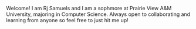 Welcome!
I am Rj Samuels and I am a sophmore at Prairie View A&M University, majoring in Computer Science.
Always open to collaborating and learning from anyone so feel free to just hit me up! 

